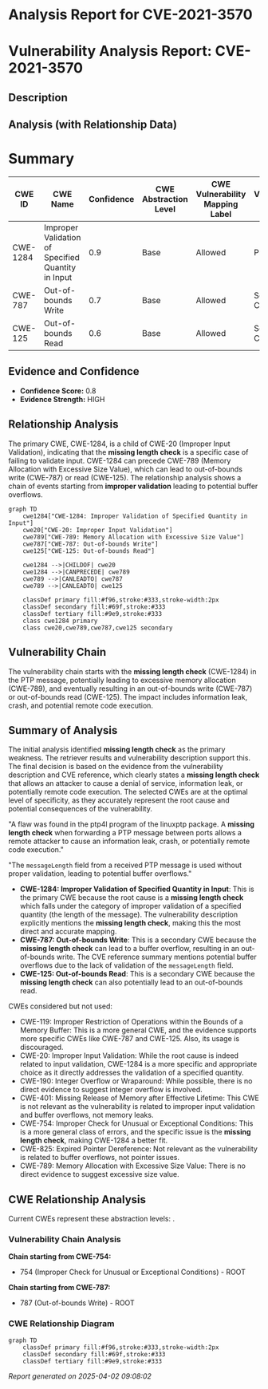 # Analysis Report for CVE-2021-3570

# Vulnerability Analysis Report: CVE-2021-3570

## Description



## Analysis (with Relationship Data)

# Summary
| CWE ID | CWE Name | Confidence | CWE Abstraction Level | CWE Vulnerability Mapping Label | CWE-Vulnerability Mapping Notes |
|---|---|---|---|---|---|
| CWE-1284 | Improper Validation of Specified Quantity in Input | 0.9 | Base | Allowed | Primary CWE |
| CWE-787 | Out-of-bounds Write | 0.7 | Base | Allowed | Secondary Candidate |
| CWE-125 | Out-of-bounds Read | 0.6 | Base | Allowed | Secondary Candidate |

## Evidence and Confidence

*   **Confidence Score:** 0.8
*   **Evidence Strength:** HIGH

## Relationship Analysis
The primary CWE, CWE-1284, is a child of CWE-20 (Improper Input Validation), indicating that the **missing length check** is a specific case of failing to validate input. CWE-1284 can precede CWE-789 (Memory Allocation with Excessive Size Value), which can lead to out-of-bounds write (CWE-787) or read (CWE-125). The relationship analysis shows a chain of events starting from **improper validation** leading to potential buffer overflows.

```mermaid
graph TD
    cwe1284["CWE-1284: Improper Validation of Specified Quantity in Input"]
    cwe20["CWE-20: Improper Input Validation"]
    cwe789["CWE-789: Memory Allocation with Excessive Size Value"]
    cwe787["CWE-787: Out-of-bounds Write"]
    cwe125["CWE-125: Out-of-bounds Read"]

    cwe1284 -->|CHILDOF| cwe20
    cwe1284 -->|CANPRECEDE| cwe789
    cwe789 -->|CANLEADTO| cwe787
    cwe789 -->|CANLEADTO| cwe125

    classDef primary fill:#f96,stroke:#333,stroke-width:2px
    classDef secondary fill:#69f,stroke:#333
    classDef tertiary fill:#9e9,stroke:#333
    class cwe1284 primary
    class cwe20,cwe789,cwe787,cwe125 secondary
```

## Vulnerability Chain
The vulnerability chain starts with the **missing length check** (CWE-1284) in the PTP message, potentially leading to excessive memory allocation (CWE-789), and eventually resulting in an out-of-bounds write (CWE-787) or out-of-bounds read (CWE-125). The impact includes information leak, crash, and potential remote code execution.

## Summary of Analysis
The initial analysis identified **missing length check** as the primary weakness. The retriever results and vulnerability description support this. The final decision is based on the evidence from the vulnerability description and CVE reference, which clearly states a **missing length check** that allows an attacker to cause a denial of service, information leak, or potentially remote code execution. The selected CWEs are at the optimal level of specificity, as they accurately represent the root cause and potential consequences of the vulnerability.

"A flaw was found in the ptp4l program of the linuxptp package. A **missing length check** when forwarding a PTP message between ports allows a remote attacker to cause an information leak, crash, or potentially remote code execution."

"The `messageLength` field from a received PTP message is used without proper validation, leading to potential buffer overflows."

*   **CWE-1284: Improper Validation of Specified Quantity in Input**: This is the primary CWE because the root cause is a **missing length check** which falls under the category of improper validation of a specified quantity (the length of the message). The vulnerability description explicitly mentions the **missing length check**, making this the most direct and accurate mapping.
*   **CWE-787: Out-of-bounds Write**: This is a secondary CWE because the **missing length check** can lead to a buffer overflow, resulting in an out-of-bounds write. The CVE reference summary mentions potential buffer overflows due to the lack of validation of the `messageLength` field.
*   **CWE-125: Out-of-bounds Read**: This is a secondary CWE because the **missing length check** can also potentially lead to an out-of-bounds read.

CWEs considered but not used:

*   CWE-119: Improper Restriction of Operations within the Bounds of a Memory Buffer: This is a more general CWE, and the evidence supports more specific CWEs like CWE-787 and CWE-125. Also, its usage is discouraged.
*   CWE-20: Improper Input Validation: While the root cause is indeed related to input validation, CWE-1284 is a more specific and appropriate choice as it directly addresses the validation of a specified quantity.
*   CWE-190: Integer Overflow or Wraparound: While possible, there is no direct evidence to suggest integer overflow is involved.
*   CWE-401: Missing Release of Memory after Effective Lifetime: This CWE is not relevant as the vulnerability is related to improper input validation and buffer overflows, not memory leaks.
*   CWE-754: Improper Check for Unusual or Exceptional Conditions: This is a more general class of errors, and the specific issue is the **missing length check**, making CWE-1284 a better fit.
*   CWE-825: Expired Pointer Dereference: Not relevant as the vulnerability is related to buffer overflows, not pointer issues.
*   CWE-789: Memory Allocation with Excessive Size Value: There is no direct evidence to suggest excessive size value.


## CWE Relationship Analysis

Current CWEs represent these abstraction levels: .


### Vulnerability Chain Analysis

**Chain starting from CWE-754:**
- 754 (Improper Check for Unusual or Exceptional Conditions) - ROOT


**Chain starting from CWE-787:**
- 787 (Out-of-bounds Write) - ROOT



### CWE Relationship Diagram

```mermaid
graph TD
    classDef primary fill:#f96,stroke:#333,stroke-width:2px
    classDef secondary fill:#69f,stroke:#333
    classDef tertiary fill:#9e9,stroke:#333
```



*Report generated on 2025-04-02 09:08:02*
